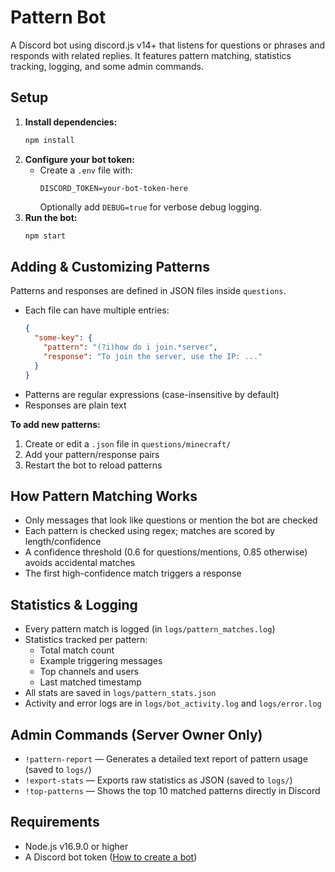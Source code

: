 # Pattern Bot

A Discord bot using discord.js v14+ that listens for questions or phrases and responds with related replies. It features pattern matching, statistics tracking, logging, and some admin commands.

## Setup

1. **Install dependencies:**
   ```bash
   npm install
   ```
2. **Configure your bot token:**
   - Create a `.env` file with:
     ```env
     DISCORD_TOKEN=your-bot-token-here
     ```
     Optionally add `DEBUG=true` for verbose debug logging.
3. **Run the bot:**
   ```bash
   npm start
   ```

## Adding & Customizing Patterns

Patterns and responses are defined in JSON files inside `questions`.

- Each file can have multiple entries:
  ```json
  {
    "some-key": {
      "pattern": "(?i)how do i join.*server",
      "response": "To join the server, use the IP: ..."
    }
  }
  ```
- Patterns are regular expressions (case-insensitive by default)
- Responses are plain text

**To add new patterns:**

1. Create or edit a `.json` file in `questions/minecraft/`
2. Add your pattern/response pairs
3. Restart the bot to reload patterns

## How Pattern Matching Works

- Only messages that look like questions or mention the bot are checked
- Each pattern is checked using regex; matches are scored by length/confidence
- A confidence threshold (0.6 for questions/mentions, 0.85 otherwise) avoids accidental matches
- The first high-confidence match triggers a response

## Statistics & Logging

- Every pattern match is logged (in `logs/pattern_matches.log`)
- Statistics tracked per pattern:
  - Total match count
  - Example triggering messages
  - Top channels and users
  - Last matched timestamp
- All stats are saved in `logs/pattern_stats.json`
- Activity and error logs are in `logs/bot_activity.log` and `logs/error.log`

## Admin Commands (Server Owner Only)

- `!pattern-report` — Generates a detailed text report of pattern usage (saved to `logs/`)
- `!export-stats` — Exports raw statistics as JSON (saved to `logs/`)
- `!top-patterns` — Shows the top 10 matched patterns directly in Discord

## Requirements

- Node.js v16.9.0 or higher
- A Discord bot token ([How to create a bot](https://discordjs.guide/preparations/setting-up-a-bot-application.html#creating-your-bot))

